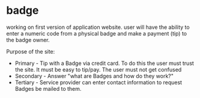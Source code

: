 # badge

working on first version of application website. user will have the ability to enter a numeric code from a physical badge 
and make a payment (tip) to the badge owner.

Purpose of the site:
  - Primary - Tip with a Badge via credit card. To do this the user must trust the site. It must be easy to tip/pay. The user must not get confused
  - Secondary - Answer "what are Badges and how do they work?"
  - Tertiary - Service provider can enter contact information to request Badges be mailed to them.
  
  
